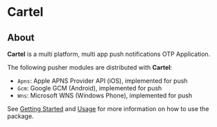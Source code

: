 # Cartel

## About

**Cartel** is a multi platform, multi app push notifications OTP Application.

The following pusher modules are distributed with **Cartel**:

- `Apns`: Apple APNS Provider API (iOS), implemented for push
- `Gcm`: Google GCM (Android), implemented for push
- `Wns`: Microsoft WNS (Windows Phone), implemented for push

See [Getting Started](getting-started.html) and [Usage](usage.html) for more
information on how to use the package.

<!-- ## Extensibility

If you are not happy with the existing pushers or need support for other push
services, you can [easily extend Cartel](extending.html) with your own code. -->
